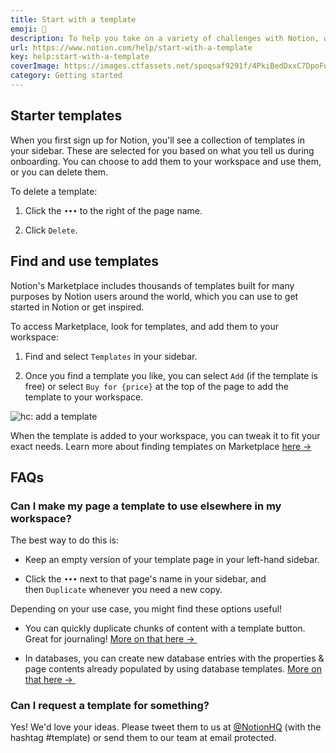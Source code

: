 ```yaml
---
title: Start with a template
emoji: 💾
description: To help you take on a variety of challenges with Notion, we've created lots of templates that you can adopt and customize as your own — including some starter templates already in your workspace! Here's how to use them 💾
url: https://www.notion.com/help/start-with-a-template
key: help:start-with-a-template
coverImage: https://images.ctfassets.net/spoqsaf9291f/4PkiBedDxxC7DpoFobdLKN/718f58bccc815944ad2a4b8858efcc50/Reference_visuals__1_.png
category: Getting started
---
```


## Starter templates

When you first sign up for Notion, you'll see a collection of templates in your sidebar. These are selected for you based on what you tell us during onboarding. You can choose to add them to your workspace and use them, or you can delete them.

To delete a template:

1. Click the `•••` to the right of the page name.

2. Click `Delete`.

## Find and use templates

Notion's Marketplace includes thousands of templates built for many purposes by Notion users around the world, which you can use to get started in Notion or get inspired.

[](//videos.ctfassets.net/spoqsaf9291f/1v9NDGwfl3Gx2SticmCPhy/df3e40fc9fc91d90e6ee53090ae8e323/Notion.mp4)

To access Marketplace, look for templates, and add them to your workspace:

1. Find and select `Templates` in your sidebar.

2. Once you find a template you like, you can select `Add` (if the template is free) or select `Buy for {price}` at the top of the page to add the template to your workspace.

![hc: add a template](https://images.ctfassets.net/spoqsaf9291f/53Wb4BjtZtGeIXasc9nDYq/38a82f3d3139ed9bfb33e06ac52da5f8/Reference_visuals__2_.png)

When the template is added to your workspace, you can tweak it to fit your exact needs. Learn more about finding templates on Marketplace [here →](https://www.notion.com/help/finding-templates-on-marketplace)


## FAQs

### Can I make my page a template to use elsewhere in my workspace?

The best way to do this is:

* Keep an empty version of your template page in your left-hand sidebar.

* Click the `•••` next to that page's name in your sidebar, and then `Duplicate` whenever you need a new copy.

Depending on your use case, you might find these options useful!

* You can quickly duplicate chunks of content with a template button. Great for journaling! [More on that here → ](https://www.notion.com/help/buttons)

* In databases, you can create new database entries with the properties & page contents already populated by using database templates. [More on that here → ](https://www.notion.com/help/database-templates)


### Can I request a template for something?

Yes! We'd love your ideas. Please tweet them to us at [@NotionHQ](http://twitter.com/notionhq) (with the hashtag #template) or send them to our team at email protected.
